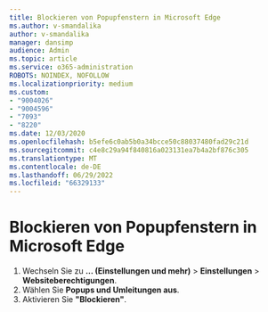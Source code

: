 ```yaml
---
title: Blockieren von Popupfenstern in Microsoft Edge
ms.author: v-smandalika
author: v-smandalika
manager: dansimp
audience: Admin
ms.topic: article
ms.service: o365-administration
ROBOTS: NOINDEX, NOFOLLOW
ms.localizationpriority: medium
ms.custom:
- "9004026"
- "9004596"
- "7093"
- "8220"
ms.date: 12/03/2020
ms.openlocfilehash: b5efe6c0ab5b0a34bcce50c88037480fad29c21d
ms.sourcegitcommit: c4e8c29a94f840816a023131ea7b4a2bf876c305
ms.translationtype: MT
ms.contentlocale: de-DE
ms.lasthandoff: 06/29/2022
ms.locfileid: "66329133"
---
```

# <a name="block-pop-up-windows-in-microsoft-edge"></a>Blockieren von Popupfenstern in Microsoft Edge

1. Wechseln Sie zu **... (Einstellungen und mehr)** >  **Einstellungen** >  **Websiteberechtigungen**.
2. Wählen Sie **Popups und Umleitungen aus**.
3. Aktivieren Sie **"Blockieren"**.
